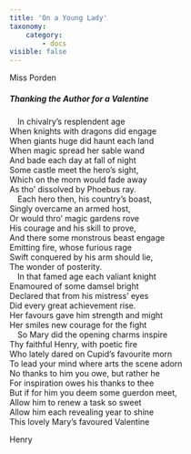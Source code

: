```yaml
---
title: 'On a Young Lady'
taxonomy:
    category:
        - docs
visible: false
---
```


<div class="author">Miss Porden</div>

##### Thanking the Author for a Valentine

&emsp;In chivalry’s resplendent age  
When knights with dragons did engage  
When giants huge did haunt each land  
When magic spread her sable wand  
And bade each day at fall of night  
Some castle meet the hero’s sight,  
Which on the morn would fade away  
As tho’ dissolved by Phoebus ray.  
&emsp;Each hero then, his country’s boast,  
Singly overcame an armed host,  
Or would thro’ magic gardens rove  
His courage and his skill to prove,  
And there some monstrous beast engage  
Emitting fire, whose furious rage  
Swift conquered by his arm should lie,  
The wonder of posterity.  
&emsp;In that famed age each valiant knight  
Enamoured of some damsel bright  
Declared that from his mistress’ eyes  
Did every great achievement rise.  
Her favours gave him strength and might  
Her smiles new courage for the fight  
&emsp;So Mary did the opening charms inspire  
Thy faithful Henry, with poetic fire  
Who lately dared on Cupid’s favourite morn  
To lead your mind where arts the scene adorn  
No thanks to him you owe, but rather he  
For inspiration owes his thanks to thee  
But if for him you deem some guerdon meet,  
Allow him to renew a task so sweet  
Allow him each revealing year to shine  
This lovely Mary’s favoured Valentine  
  
Henry